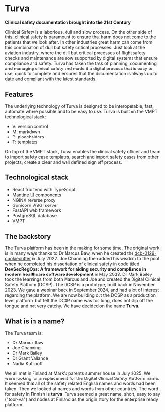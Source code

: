 # Turva

**Clinical safety documentation brought into the 21st Century** <!-- markdownlint-disable-line MD036 -->

Clinical Safety is a laborious, dull and slow process. On the other side of this, clinical safety is paramount to ensure that harm does not come to the patients that we look after. In other industries great harm can come from this combination of dull but safety critical processes. Just look at the aviation industry, where the dull but critical processes of flight safety checks and maintenance are now supported by digital systems that ensure compliance and safety. Turva has taken the task of planning, documenting and managing clinical safety and made it a digital process that is easy to use, quick to complete and ensures that the documentation is always up to date and compliant with the latest standards.

## Features

The underlying technology of Turva is designed to be interoperable, fast, automate where possible and to be easy to use. Turva is built on the VMPT technological stack:

- V: version control
- M: markdown
- P: placeholders
- T: templates

On top of the VMPT stack, Turva enables the clinical safety officer and team to import safety case templates, search and import safety cases from other projects, create a clear and well defined sign off process.

## Technological stack

- React frontend with TypeScript
- Mantine UI components
- NGINX reverse proxy
- Gunicorn WSGI server
- FastAPI web framework
- PostgreSQL database
- VMPT

## The backstory

The Turva platform has been in the making for some time. The original work is in many ways thanks to Dr Marcus Baw, when he created the [dcb-0129-cookiecutter](https://github.com/digital-clinical-safety-alliance/dcb0129-mkdocs-template) in July 2022. Joe Channing then added his wisdom to the pool when he completed his dissertation of clinical safety in code titled **DevSecRegOps: A framework for aiding security and compliance in modern healthcare software development** in May 2023. Dr Mark Bailey took the learnings from both Marcus and Joe and created the Digital Clinical Safety Platform (DCSP). The DCSP is a prototype, built back in November 2023. We gave a webinar back in September 2024, and had a lot of interest regarding the platform. We are now building out the DCSP as a production level platform, but felt the DCSP name was too long, does not slip off the tongue and not very catchy. We have decided on the name **Turva**.

## What is in a name?

The Turva team is:

- Dr Marcus Baw
- Joe Channing
- Dr Mark Bailey
- Dr Grant Vallance
- Nadia Kuftinoff

We all met in Finland at Mark's parents summer house in July 2025. We were looking for a replacement for the Digital Clinical Safety Platform name. It seemed that all of the safety related English names and words had been taken. Then we looked at names and words from other countries. The word for safety in Finnish is **turva**. Turva seemed a great name, short, easy to say ("toor-va") and nodes at Finland as the origin story for the enterprise ready platform.